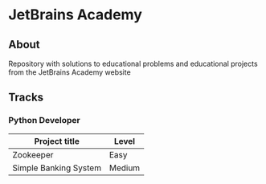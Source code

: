 # JetBrains Academy

## About 

Repository with solutions to educational problems and educational projects from the JetBrains Academy website

## Tracks

### Python Developer

| Project title | Level |
| --- | --- |
| Zookeeper | Easy |
| Simple Banking System | Medium |
